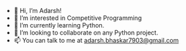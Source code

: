 - 👋 Hi, I’m Adarsh!
- 👀 I’m interested in Competitive Programming
- 🌱 I’m currently learning Python.
- 💞️ I’m looking to collaborate on any Python project.
- 📫 You can talk to me at adarsh.bhaskar7903@gmail.com
